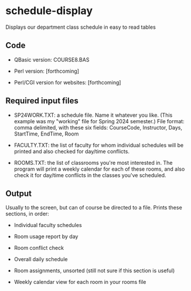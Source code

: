 # schedule-display
Displays our department class schedule in easy to read tables

## Code

- QBasic version: COURSE8.BAS
  
- Perl version: [forthcoming]
  
- Perl/CGI version for websites: [forthcoming]

## Required input files

- SP24WORK.TXT: a schedule file. Name it whatever you like. (This example was my "working" file for Spring 2024 semester.) File format: comma delimited, with these six fields: CourseCode, Instructor, Days, StartTime, EndTime, Room
  
- FACULTY.TXT: the list of faculty for whom individual schedules will be printed and also checked for day/time conflicts.
  
- ROOMS.TXT: the list of classrooms you're most interested in. The program will print a weekly calendar for each of these rooms, and also check it for day/time conflicts in the classes you've scheduled.

## Output

Usually to the screen, but can of course be directed to a file.  Prints these sections, in order:

- Individual faculty schedules
  
- Room usage report by day
  
- Room conflict check
  
- Overall daily schedule
  
- Room assignments, unsorted (still not sure if this section is useful)
  
- Weekly calendar view for each room in your rooms file

